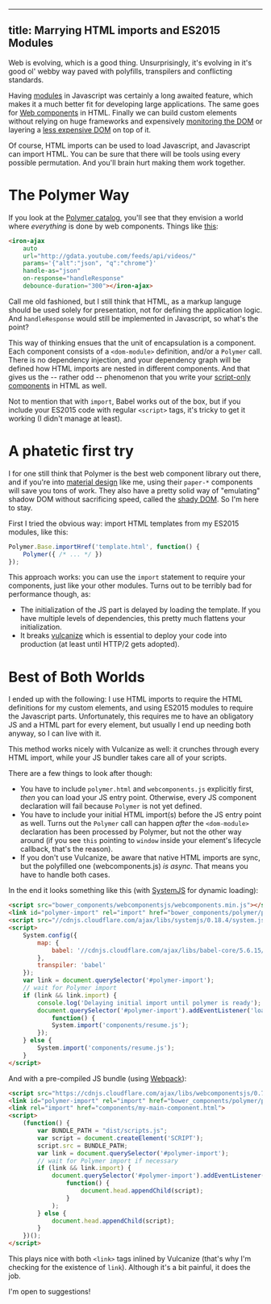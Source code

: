 -------------------------------------------------
title: Marrying HTML imports and ES2015 Modules
-------------------------------------------------

Web is evolving, which is a good thing. Unsurprisingly, it's evolving in it's
good ol' webby way paved with polyfills, transpilers and conflicting standards.

Having [modules][1] in Javascript was certainly a long awaited feature, which
makes it a much better fit for developing large applications. 
The same goes for [Web components][2] in HTML. Finally we can build custom
elements without relying on huge frameworks and expensively 
[monitoring the DOM][3] or layering a [less expensive DOM][4] on top of it.

Of course, HTML imports can be used to load Javascript, and Javascript
can import HTML. You can be sure that there will be tools using every possible 
permutation. And you'll brain hurt making them work together.

<!-- TEASER -->

# The Polymer Way

If you look at the [Polymer catalog][5], you'll see that they envision a world
where *everything* is done by web components. Things like [this][6]:

``` html
<iron-ajax
    auto
    url="http://gdata.youtube.com/feeds/api/videos/"
    params='{"alt":"json", "q":"chrome"}'
    handle-as="json"
    on-response="handleResponse"
    debounce-duration="300"></iron-ajax>
```

Call me old fashioned, but I still think that HTML, as a markup languge
should be used solely for presentation, not for defining the application logic.
And `handleResponse` would still be implemented in Javascript, so what's
the point?

This way of thinking ensues that the unit of encapsulation is a component.
Each component consists of a `<dom-module>` definition, and/or a
`Polymer` call. There is no dependency injection, and your dependency graph
will be defined how HTML imports are nested in different components. And that
gives us the -- rather odd -- phenomenon that you write your [script-only
components][7] in HTML as well.

Not to mention that with `import`, Babel works out of the box, but if you
include your ES2015 code with regular `<script>` tags, it's tricky to get
it working (I didn't manage at least).

# A phatetic first try

I for one still think that Polymer is the best web component library out there,
and if you're into [material design][8] like me, using their `paper-*` 
components will save you tons of work. They also have a pretty solid way
of "emulating" shadow DOM without sacrificing speed, called the [shady DOM][9].
So I'm here to stay.

First I tried the obvious way: import HTML templates from my ES2015 modules,
like this:

``` javascript
Polymer.Base.importHref('template.html', function() {
	Polymer({ /* ... */ })
});
```

This approach works: you can use the `import` statement to require your
components, just like your other modules. Turns out to be terribly bad
for performance though, as:

- The initialization of the JS part is delayed by loading the template.
  If you have multiple levels of dependencies, this pretty much flattens
  your initialization.
- It breaks [vulcanize][10] which is essential to deploy your code
  into production (at least until HTTP/2 gets adopted).

# Best of Both Worlds

I ended up with the following: I use HTML imports to require the HTML
definitions for my custom elements, and using ES2015 modules to require
the Javascript parts. Unfortunately, this requires me to have an obligatory
JS and a HTML part for every element, but usually I end up needing both
anyway, so I can live with it.

This method works nicely with Vulcanize as well: it crunches through every
HTML import, while your JS bundler takes care all of your scripts.

There are a few things to look after though:

- You have to include `polymer.html` and `webcomponents.js` explicitly first,
  *then* you can load your JS entry point. Otherwise, every JS component 
  declaration will fail because `Polymer` is not yet defined.
- You have to include your initial HTML import(s) before the JS entry point
  as well. Turns out the `Polymer` call can happen *after* the `<dom-module>`
  declaration has been processed by Polymer, but not the other way around
  (if you see `this` pointing to `window` inside your element's lifecycle
  callback, that's the reason).
- If you don't use Vulcanize, be aware that native HTML imports are sync, but
  the polyfilled one (webcomponents.js) *is async*. That means you have to handle
  both cases. 

In the end it looks something like this (with [SystemJS][11] for dynamic loading):


``` html
<script src="bower_components/webcomponentsjs/webcomponents.min.js"></script>
<link id="polymer-import" rel="import" href="bower_components/polymer/polymer.html">
<script src="//cdnjs.cloudflare.com/ajax/libs/systemjs/0.18.4/system.js"></script>
<script>
	System.config({
		map: {
			babel: '//cdnjs.cloudflare.com/ajax/libs/babel-core/5.6.15/browser.min.js'
		},
		transpiler: 'babel'
	});
	var link = document.querySelector('#polymer-import');
	// wait for Polymer import
	if (link && link.import) {
		console.log('Delaying initial import until polymer is ready');
		document.querySelector('#polymer-import').addEventListener('load', 
			function() {
			System.import('components/resume.js');
		});
	} else {
		System.import('components/resume.js');
	}
</script>
```

And with a pre-compiled JS bundle (using [Webpack][12]):

``` html
<script src="https://cdnjs.cloudflare.com/ajax/libs/webcomponentsjs/0.7.12/webcomponents.min.js"></script>
<link id="polymer-import" rel="import" href="bower_components/polymer/polymer.html">
<link rel="import" href="components/my-main-component.html">
<script>
	(function() {
		var BUNDLE_PATH = "dist/scripts.js";
		var script = document.createElement('SCRIPT');
		script.src = BUNDLE_PATH;
		var link = document.querySelector('#polymer-import');
		// wait for Polymer import if necessary
		if (link && link.import) {
			document.querySelector('#polymer-import').addEventListener('load', 
				function() {
					document.head.appendChild(script);
				}	
			);
		} else {
			document.head.appendChild(script);
		}
	})();
</script>
```

This plays nice with both `<link>` tags inlined by Vulcanize (that's why I'm
checking for the existence of `link`). Although it's a bit painful, it does the job.

I'm open to suggestions!

[1]: http://www.2ality.com/2014/09/es6-modules-final.html
[2]: https://developer.mozilla.org/en-US/docs/Web/Web_Components
[3]: https://angularjs.org/
[4]: http://facebook.github.io/react/
[5]: https://elements.polymer-project.org/
[6]: https://elements.polymer-project.org/elements/iron-ajax
[7]: https://github.com/PolymerElements/iron-ajax/blob/master/iron-ajax.html
[8]: https://www.google.com/design/spec/material-design/introduction.html
[9]: https://www.polymer-project.org/1.0/articles/shadydom.html
[10]: https://github.com/polymer/vulcanize
[11]: https://github.com/systemjs/systemjs
[12]: http://webpack.github.io/
